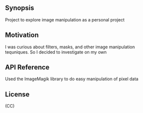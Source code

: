 ## Synopsis

Project to explore image manipulation as a personal project

## Motivation

I was curious about filters, masks, and other image manipulation tequniques. So I decided to investigate on my own

## API Reference

Used the ImageMagik library to do easy manipulation of pixel data

## License

(CC)
